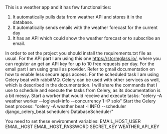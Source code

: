 This is a weather app and it has few functionalities:
1. It automatically pulls data from weather API and stores it in the database.
2. It automatically sends emails with the weather forecast for the current day
3. It has an API which could show the weather forecast or to subscribe an email.

In order to set the project you should install the requirements.txt file as usual.
For the API part I am using this one https://stormglass.io/, where you can register an get an API key for up to 10 free requests per day.
For the email part I am using gmail as provider. Refer to gmail documentation on how to enable less secure apps access.
For the scheduled task I am using Celery beat with rabbitMQ. Celery can be used with other services as well, which is described in the documentation.
I will share the commands that I use to schedule and execute the tasks from Celery, as its documentation is a bit messy.
Start a worker that would receive and execute tasks: "celery -A weather worker --loglevel=info --concurrency 1 -P solo"
Start the Celery beat process: "celery -A weather beat -l INFO --scheduler django_celery_beat.schedulers:DatabaseScheduler"

You need to set these environment variables:
EMAIL_HOST_USER
EMAIL_HOST
EMAIL_HOST_PASSWORD
SECRET_KEY
WEATHER_API_KEY

